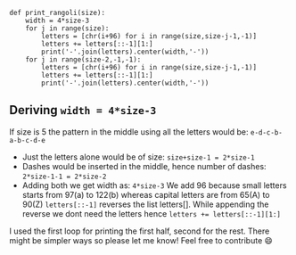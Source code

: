 ```
def print_rangoli(size):
    width = 4*size-3
    for j in range(size):
        letters = [chr(i+96) for i in range(size,size-j-1,-1)]
        letters += letters[::-1][1:]
        print('-'.join(letters).center(width,'-'))
    for j in range(size-2,-1,-1):
        letters = [chr(i+96) for i in range(size,size-j-1,-1)]
        letters += letters[::-1][1:]
        print('-'.join(letters).center(width,'-'))
```

## Deriving `width = 4*size-3`

If size is 5 the pattern in the middle  using all the letters would be: `e-d-c-b-a-b-c-d-e`
- Just the letters alone would be of size: `size+size-1 = 2*size-1`
- Dashes would be inserted in the middle, hence number of dashes: `2*size-1-1 = 2*size-2`
- Adding both we get width as: `4*size-3`
We add 96 because small letters starts from 97(a) to 122(b) whereas capital letters are from 65(A) to 90(Z)
`letters[::-1]` reverses the list letters[].
While appending the reverse we dont need the letters hence `letters += letters[::-1][1:]`

I used the first loop for printing the first half, second for the rest. There might be simpler ways so please let me know! Feel free to contribute 😄
